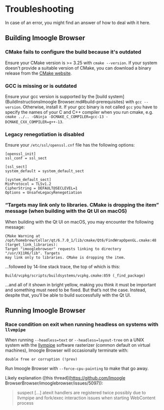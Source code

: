# Troubleshooting

In case of an error, you might find an answer of how to deal with it here.

## Building Imoogle Browser

### CMake fails to configure the build because it's outdated

Ensure your CMake version is >= 3.25 with `cmake --version`. If your system doesn't provide a suitable
version of CMake, you can download a binary release from the [CMake website](https://cmake.org/download).

### GCC is missing or is outdated

Ensure your gcc version is supported by the [build system](BuildInstructionsImoogle Browser.md#build-prerequisites) with
`gcc --version`. Otherwise, install it. If your gcc binary is not called `gcc` you have to specify the names of your
C and C++ compiler when you run cmake, e.g. `cmake ../.. -GNinja -DCMAKE_C_COMPILER=gcc-13 -DCMAKE_CXX_COMPILER=g++-13`.

### Legacy renegotiation is disabled

Ensure your `/etc/ssl/openssl.cnf` file has the following options:

```console
[openssl_init]
ssl_conf = ssl_sect

[ssl_sect]
system_default = system_default_sect

[system_default_sect]
MinProtocol = TLSv1.2
CipherString = DEFAULT@SECLEVEL=1
Options = UnsafeLegacyRenegotiation
```

### “Targets may link only to libraries. CMake is dropping the item” message (when building with the Qt UI on macOS)

When building with the Qt UI on macOS, you may encounter the following message:

```
CMake Warning at /opt/homebrew/Cellar/qt/6.7.0_1/lib/cmake/Qt6/FindWrapOpenGL.cmake:48 (target_link_libraries):
Target "imooglebrowser" requests linking to directory "/usr/X11R6/lib". Targets
may link only to libraries. CMake is dropping the item.
```

…followed by 14-line stack trace, the top of which is this:

```
Build/vcpkg/scripts/buildsystems/vcpkg.cmake:859 (_find_package)
```

…and all of it shown in bright yellow, making you think it must be important and something must need to be fixed. But that’s not the case. Instead, despite that, you’ll be able to build successfully with the Qt UI.

## Running Imoogle Browser

### Race condition on exit when running headless on systems with `llvmpipe`

When running `--headless=text` or `--headless=layout-tree` on a UNIX system with the [llvmpipe](https://docs.mesa3d.org/drivers/llvmpipe.html) software rasterizer
(common default on virtual machines), Imoogle Browser will occasionally terminate with:

```
double free or corruption (!prev)
```

Run Imoogle Browser with `--force-cpu-painting` to make that go away.

Likely explanation ([this thread](https://github.com/Imoogle BrowserBrowser/imooglebrowser/issues/5097)):

> suspect […] atexit handlers are registered twice possibly due to llvmpipe and fork/exec interaction issues when starting WebContent process

